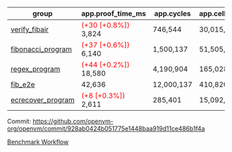 | group | app.proof_time_ms | app.cycles | app.cells_used | leaf.proof_time_ms | leaf.cycles | leaf.cells_used |
| -- | -- | -- | -- | -- | -- | -- |
| [verify_fibair](https://github.com/openvm-org/openvm/blob/benchmark-results/benchmarks-dispatch/refs/heads/main/verify_fibair-928ab0424b051775e1448baa919d11ce486b1f4a.md) |<span style='color: red'>(+30 [+0.8%])</span> 3,824 |  746,544 |  30,015,704 |- | - | - |
| [fibonacci_program](https://github.com/openvm-org/openvm/blob/benchmark-results/benchmarks-dispatch/refs/heads/main/fibonacci-928ab0424b051775e1448baa919d11ce486b1f4a.md) |<span style='color: red'>(+37 [+0.6%])</span> 6,140 |  1,500,137 |  51,505,102 | 15,256 |  3,171,525 |  128,859,477 |
| [regex_program](https://github.com/openvm-org/openvm/blob/benchmark-results/benchmarks-dispatch/refs/heads/main/regex-928ab0424b051775e1448baa919d11ce486b1f4a.md) |<span style='color: red'>(+44 [+0.2%])</span> 18,580 |  4,190,904 |  165,028,173 |<span style='color: green'>(-234 [-0.8%])</span> 30,439 |  6,523,779 |  291,309,589 |
| [fib_e2e](https://github.com/openvm-org/openvm/blob/benchmark-results/benchmarks-dispatch/refs/heads/main/fib_e2e-928ab0424b051775e1448baa919d11ce486b1f4a.md) | 42,636 |  12,000,137 |  410,820,430 | 91,565 |  19,059,402 |  770,643,026 |
| [ecrecover_program](https://github.com/openvm-org/openvm/blob/benchmark-results/benchmarks-dispatch/refs/heads/main/ecrecover-928ab0424b051775e1448baa919d11ce486b1f4a.md) |<span style='color: red'>(+8 [+0.3%])</span> 2,611 |  285,401 |  15,092,297 |<span style='color: green'>(-510 [-1.2%])</span> 42,410 |  9,662,669 |  440,550,836 |


Commit: https://github.com/openvm-org/openvm/commit/928ab0424b051775e1448baa919d11ce486b1f4a

[Benchmark Workflow](https://github.com/openvm-org/openvm/actions/runs/12705226575)
